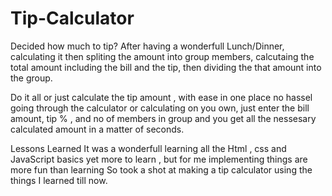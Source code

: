 # Tip-Calculator
Decided how much to tip? After having a wonderfull Lunch/Dinner, calculating it then spliting the amount into group members, calcutaing the total amount including the bill and the tip, then dividing the that amount into the group.

Do it all or just calculate the tip amount , with ease in one place no hassel going through the calculator or calculating on you own, just enter the bill amount, tip % , and no of members in group and you get all the nessesary calculated amount in a matter of seconds.

Lessons Learned
It was a wonderfull learning all the Html , css and JavaScript basics yet more to learn , but for me implementing things are more fun than learning So took a shot at making a tip calculator using the things I learned till now.
